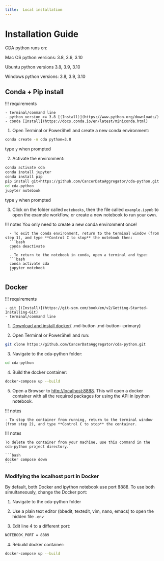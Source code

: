 ```yaml
---
title:  Local installation
---
```


# Installation Guide

CDA python runs on:

Mac OS python versions: 3.8, 3.9, 3.10

Ubuntu python versions 3.8, 3.9, 3.10

Windows python versions: 3.8, 3.9, 3.10


## Conda + Pip install

!!! requirements

    - terminal/command line
    - python version >= 3.8 [(Install)](https://www.python.org/downloads/)
    - conda [Install](https://docs.conda.io/en/latest/miniconda.html)

1. Open Terminal or PowerShell and create a new conda environment:

  ```bash
  conda create -n cda python=3.8
  ```
  type `y` when prompted

2. Activate the environment:

  ```bash
  conda activate cda
  conda install jupyter
  conda install pip
  pip install git+https://github.com/CancerDataAggregator/cda-python.git
  cd cda-python
  jupyter notebook
  ```
  type `y` when prompted

3. Click on the folder called `notebooks`, then the file called `example.ipynb` to
  open the example workflow, or create a new notebook to run your own.


!!! notes
      You only need to create a new conda environment once!

      - To exit the conda environment, return to the terminal window (from step 1), and type **Control C to stop** the notebook then:
      ```bash
      conda deactivate
      ```
      - To return to the notebook in conda, open a terminal and type:
      ```bash
      conda activate cda
      jupyter notebook
      ```

## Docker

!!! requirements

    - git [(Install)](https://git-scm.com/book/en/v2/Getting-Started-Installing-Git)
    - terminal/command line


1. [Download and install docker](https://www.docker.com/products/docker-desktop/){ .md-button .md-button--primary}

2. Open Terminal or PowerShell and run:
```bash
git clone https://github.com/CancerDataAggregator/cda-python.git
```

3.  Navigate to the cda-python folder:
```bash
cd cda-python
```

4. Build the docker container:
```bash
docker-compose up --build
```

5. Open a Browser to [http://localhost:8888](http://localhost:8888).
This will open a docker container with all the required packages for using the API in ipython notebook.

!!! notes

    - To stop the container from running, return to the terminal window (from step 2), and type **Control C to stop** the container.

!!! notes

    To delete the container from your machine, use this command in the cda-python project directory.

    ```bash
    docker compose down
    ```

### Modifying the localhost port in Docker

By default, both Docker and ipython notebook use port 8888. To use both simultaneously, change the Docker port:

1. Navigate to the cda-python folder

2. Use a plain text editor (bbedit, textedit, vim, nano, emacs) to open the hidden file `.env`

3. Edit line 4 to a different port:
```bash
NOTEBOOK_PORT = 8889
```
4. Rebuild docker container:
```bash
docker-compose up --build
```
